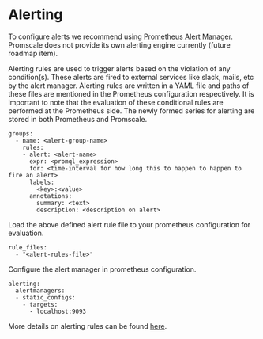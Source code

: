 # Alerting

To configure alerts we recommend using [Prometheus Alert Manager](https://prometheus.io/docs/alerting/latest/alertmanager/). Promscale does not provide its own alerting engine currently (future roadmap item).

Alerting rules are used to trigger alerts based on the violation of any condition(s). These alerts are fired to external services like slack, mails, etc by the alert manager. Alerting rules are written in a YAML file and paths of these files are mentioned in the Prometheus configuration respectively. It is important to note that the evaluation of these conditional rules are performed at the Prometheus side. The newly formed series for alerting are stored in both Prometheus and Promscale.

```
groups:
  - name: <alert-group-name>
    rules:
    - alert: <alert-name>
      expr: <promql_expression>
      for: <time-interval for how long this to happen to happen to fire an alert>
      labels:
        <key>:<value>
      annotations:
        summary: <text>
        description: <description on alert>
```

Load the above defined alert rule file to your prometheus configuration for evaluation.

```
rule_files:
  - "<alert-rules-file>"
```

Configure the alert manager in prometheus configuration.

```
alerting:
  alertmanagers:
  - static_configs:
    - targets:
      - localhost:9093
```

More details on alerting rules can be found [here](https://prometheus.io/docs/prometheus/latest/configuration/alerting_rules/).
